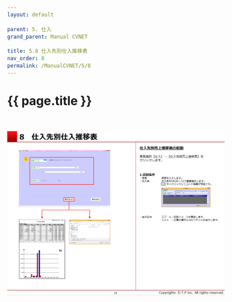 ```yaml
---
layout: default

parent: 5. 仕入
grand_parent: Manual CVNET

title: 5.8 仕入先別仕入推移表
nav_order: 8
permalink: /ManualCVNET/5/8
---
```


# {{ page.title }} <br/><br/>

<a href="/img/Shiire/S18.PNG" target="_blank">
<img src="/img/Shiire/S18.PNG" alt="login image"></a>

